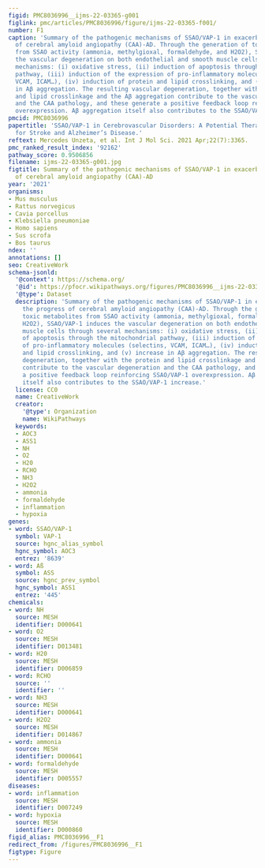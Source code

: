 ```yaml
---
figid: PMC8036996__ijms-22-03365-g001
figlink: pmc/articles/PMC8036996/figure/ijms-22-03365-f001/
number: F1
caption: 'Summary of the pathogenic mechanisms of SSAO/VAP-1 in exacerbating the progress
  of cerebral amyloid angiopathy (CAA)-AD. Through the generation of toxic metabolites
  from SSAO activity (ammonia, methylgioxal, formaldehyde, and H2O2), SSAO/VAP-1 induces
  the vascular degeneration on both endothelial and smooth muscle cells through several
  mechanisms: (i) oxidative stress, (ii) induction of apoptosis through the mitochondrial
  pathway, (iii) induction of the expression of pro-inflammatory molecules (selectins,
  VCAM, ICAM…), (iv) induction of protein and lipid crosslinking, and (v) increase
  in Aβ aggregation. The resulting vascular degeneration, together with the protein
  and lipid crosslinkage and the Aβ aggregation contribute to the vascular degeneration
  and the CAA pathology, and these generate a positive feedback loop reinforcing SSAO/VAP-1
  overexpression. Aβ aggregation itself also contributes to the SSAO/VAP-1 increase.'
pmcid: PMC8036996
papertitle: 'SSAO/VAP-1 in Cerebrovascular Disorders: A Potential Therapeutic Target
  for Stroke and Alzheimer’s Disease.'
reftext: Mercedes Unzeta, et al. Int J Mol Sci. 2021 Apr;22(7):3365.
pmc_ranked_result_index: '92162'
pathway_score: 0.9506856
filename: ijms-22-03365-g001.jpg
figtitle: Summary of the pathogenic mechanisms of SSAO/VAP-1 in exacerbating the progress
  of cerebral amyloid angiopathy (CAA)-AD
year: '2021'
organisms:
- Mus musculus
- Rattus norvegicus
- Cavia porcellus
- Klebsiella pneumoniae
- Homo sapiens
- Sus scrofa
- Bos taurus
ndex: ''
annotations: []
seo: CreativeWork
schema-jsonld:
  '@context': https://schema.org/
  '@id': https://pfocr.wikipathways.org/figures/PMC8036996__ijms-22-03365-g001.html
  '@type': Dataset
  description: 'Summary of the pathogenic mechanisms of SSAO/VAP-1 in exacerbating
    the progress of cerebral amyloid angiopathy (CAA)-AD. Through the generation of
    toxic metabolites from SSAO activity (ammonia, methylgioxal, formaldehyde, and
    H2O2), SSAO/VAP-1 induces the vascular degeneration on both endothelial and smooth
    muscle cells through several mechanisms: (i) oxidative stress, (ii) induction
    of apoptosis through the mitochondrial pathway, (iii) induction of the expression
    of pro-inflammatory molecules (selectins, VCAM, ICAM…), (iv) induction of protein
    and lipid crosslinking, and (v) increase in Aβ aggregation. The resulting vascular
    degeneration, together with the protein and lipid crosslinkage and the Aβ aggregation
    contribute to the vascular degeneration and the CAA pathology, and these generate
    a positive feedback loop reinforcing SSAO/VAP-1 overexpression. Aβ aggregation
    itself also contributes to the SSAO/VAP-1 increase.'
  license: CC0
  name: CreativeWork
  creator:
    '@type': Organization
    name: WikiPathways
  keywords:
  - AOC3
  - ASS1
  - NH
  - O2
  - H20
  - RCHO
  - NH3
  - H2O2
  - ammonia
  - formaldehyde
  - inflammation
  - hypoxia
genes:
- word: SSAO/VAP-1
  symbol: VAP-1
  source: hgnc_alias_symbol
  hgnc_symbol: AOC3
  entrez: '8639'
- word: Aß
  symbol: ASS
  source: hgnc_prev_symbol
  hgnc_symbol: ASS1
  entrez: '445'
chemicals:
- word: NH
  source: MESH
  identifier: D000641
- word: O2
  source: MESH
  identifier: D013481
- word: H20
  source: MESH
  identifier: D006859
- word: RCHO
  source: ''
  identifier: ''
- word: NH3
  source: MESH
  identifier: D000641
- word: H2O2
  source: MESH
  identifier: D014867
- word: ammonia
  source: MESH
  identifier: D000641
- word: formaldehyde
  source: MESH
  identifier: D005557
diseases:
- word: inflammation
  source: MESH
  identifier: D007249
- word: hypoxia
  source: MESH
  identifier: D000860
figid_alias: PMC8036996__F1
redirect_from: /figures/PMC8036996__F1
figtype: Figure
---
```

